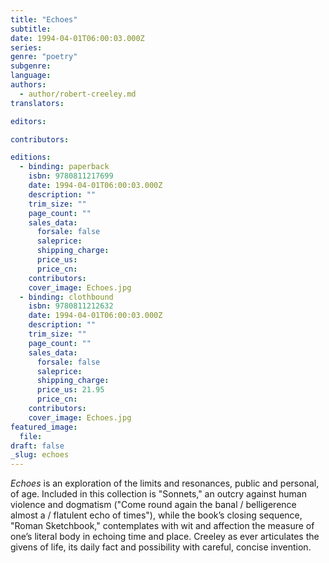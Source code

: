 ```yaml
---
title: "Echoes"
subtitle:
date: 1994-04-01T06:00:03.000Z
series:
genre: "poetry"
subgenre:
language:
authors:
  - author/robert-creeley.md
translators:

editors:

contributors:

editions:
  - binding: paperback
    isbn: 9780811217699
    date: 1994-04-01T06:00:03.000Z
    description: ""
    trim_size: ""
    page_count: ""
    sales_data:
      forsale: false
      saleprice:
      shipping_charge:
      price_us:
      price_cn:
    contributors:
    cover_image: Echoes.jpg
  - binding: clothbound
    isbn: 9780811212632
    date: 1994-04-01T06:00:03.000Z
    description: ""
    trim_size: ""
    page_count: ""
    sales_data:
      forsale: false
      saleprice:
      shipping_charge:
      price_us: 21.95
      price_cn:
    contributors:
    cover_image: Echoes.jpg
featured_image:
  file:
draft: false
_slug: echoes
---
```


_Echoes_ is an exploration of the limits and resonances, public and personal, of age. Included in this collection is "Sonnets," an outcry against human violence and dogmatism ("Come round again the banal / belligerence almost a / flatulent echo of times"), while the book’s closing sequence, "Roman Sketchbook," contemplates with wit and affection the measure of one’s literal body in echoing time and place. Creeley as ever articulates the givens of life, its daily fact and possibility with careful, concise invention.

